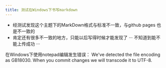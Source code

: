 ```yaml
---
title: 测试在Windows下书写markdown
---
```


- 经测试发现这个主题下的MarkDown格式与标准不一致，与github pages 也是不一致的
- 肯定还有很多不一致的地方，只能以后写得时候才能发现了
··· 
不知道到能不能上传成功
···

在Windows下使用notepad编辑发生错误：
We've detected the file encoding as GB18030. When you commit changes we will transcode it to UTF-8.
